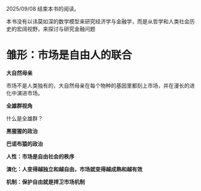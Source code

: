 2025/09/08 结束本书的阅读。

本书没有以讳莫如深的数学模型来研究经济学与金融学，而是从哲学和人类社会历史的宏阔视野，来探讨与研究金融问题

# 雏形：市场是自由人的联合

**大自然母亲**

市场不是人类独有的，大自然母亲在每个物种的基因里都刻上市场，并在漫长的进化中演进市场。

**全雄群视角**

什么是全雄群？

**黑猩猩的政治**



**巴诺布猿的政治**

**人性：市场是自由社会的秩序**

**演化：人变得越独立和越自由，市场就变得越成熟和越有效**

**机制：保护自由就是捍卫市场机制**



